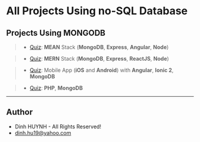 # All Projects Using no-SQL Database


## Projects Using MONGODB
> * [Quiz](https://github.com/DinhLeGaulois/projects_with_no-sql/tree/master/projects_MongoDB/quiz_MEAN_Stack): **MEAN** Stack (**MongoDB**, **Express**, **Angular**, **Node**)

> * [Quiz](https://github.com/DinhLeGaulois/projects_with_no-sql/tree/master/projects_MongoDB/quiz_MERN_Stack): **MERN** Stack (**MongoDB**, **Express**, **ReactJS**, **Node**)

> * [Quiz](https://github.com/DinhLeGaulois/projects_with_no-sql/tree/master/projects_MongoDB/quiz_MobileApp): Mobile App (**iOS** and **Android**) with **Angular**, **Ionic 2**, **MongoDB**

> * [Quiz](https://github.com/DinhLeGaulois/projects_with_no-sql/tree/master/projects_MongoDB/quiz_PHP): **PHP**, **MongoDB**

---------------

## Author
* Dinh HUYNH - All Rights Reserved!
* dinh.hu19@yahoo.com